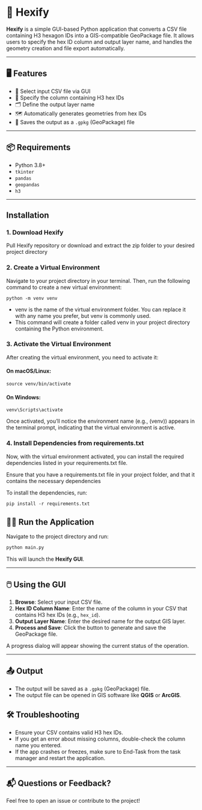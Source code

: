 
# 🧭 Hexify

**Hexify** is a simple GUI-based Python application that converts a CSV file containing H3 hexagon IDs into a GIS-compatible GeoPackage file. It allows users to specify the hex ID column and output layer name, and handles the geometry creation and file export automatically.

---


## 🖥️ Features

- 📂 Select input CSV file via GUI
- 🔢 Specify the column containing H3 hex IDs
- 🗂️ Define the output layer name
- 🗺️ Automatically generates geometries from hex IDs
- 💾 Saves the output as a `.gpkg` (GeoPackage) file

---


## 📦 Requirements

- Python 3.8+
- `tkinter`
- `pandas`
- `geopandas`
- `h3`

---

## Installation

### 1. Download Hexify
Pull Hexify repository or download and extract the zip folder to your desired project directory

### 2. Create a Virtual Environment
Navigate to your project directory in your terminal. Then, run the following command to create a new virtual environment:

```
python -m venv venv
```
- venv is the name of the virtual environment folder. You can replace it with any name you prefer, but venv is commonly used.
- This command will create a folder called venv in your project directory containing the Python environment.

### 3. Activate the Virtual Environment
After creating the virtual environment, you need to activate it:

#### On macOS/Linux:
```
source venv/bin/activate
```
#### On Windows:
```
venv\Scripts\activate
```
Once activated, you’ll notice the environment name (e.g., (venv)) appears in the terminal prompt, indicating that the virtual environment is active.

### 4. Install Dependencies from requirements.txt
Now, with the virtual environment activated, you can install the required dependencies listed in your requirements.txt file.

Ensure that you have a requirements.txt file in your project folder, and that it contains the necessary dependencies

To install the dependencies, run:

```
pip install -r requirements.txt
```


## 🏃‍♂️ Run the Application

Navigate to the project directory and run:

```bash
python main.py
```

This will launch the **Hexify GUI**.

---

## 🖱️ Using the GUI

1. **Browse**: Select your input CSV file.
2. **Hex ID Column Name**: Enter the name of the column in your CSV that contains H3 hex IDs (e.g., `hex_id`).
3. **Output Layer Name**: Enter the desired name for the output GIS layer.
4. **Process and Save**: Click the button to generate and save the GeoPackage file.

A progress dialog will appear showing the current status of the operation.

---
 
## 📤 Output

- The output will be saved as a `.gpkg` (GeoPackage) file.
- The output file can be opened in GIS software like **QGIS** or **ArcGIS**.



## 🛠️ Troubleshooting

- Ensure your CSV contains valid H3 hex IDs.
- If you get an error about missing columns, double-check the column name you entered.
- If the app crashes or freezes, make sure to End-Task from the task manager and restart the application.
---

## 📬 Questions or Feedback?

Feel free to open an issue or contribute to the project!
